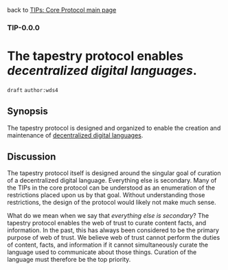 back to [TIPs: Core Protocol main page](https://github.com/wds4/tapestry-protocol/blob/main/tips/core-protocol/README.md)

### TIP-0.0.0
The tapestry protocol enables *decentralized digital languages*.
=====

`draft` `author:wds4`

## Synopsis

The tapestry protocol is designed and organized to enable the creation and maintenance of [decentralized digital languages](https://github.com/wds4/tapestry-protocol/blob/main/glossary/decentralizedLanguage.md).

## Discussion

The tapestry protocol itself is designed around the singular goal of curation of a decentralized digital language. Everything else is secondary. Many of the TIPs in the core protocol can be understood as an enumeration of the restrictions placed upon us by that goal. Without understanding those restrictions, the design of the protocol would likely not make much sense.

What do we mean when we say that *everything else is secondary*? The tapestry protocol enables the web of trust to curate content facts, and information. In the past, this has always been considered to be the primary purpose of web of trust. We believe web of trust cannot perform the duties of content, facts, and information if it cannot simultaneously curate the language used to communicate about those things. Curation of the language must therefore be the top priority.
